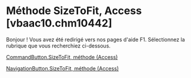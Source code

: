 
# Méthode SizeToFit, Access [vbaac10.chm10442]

Bonjour ! Vous avez été redirigé vers nos pages d'aide F1. Sélectionnez la rubrique que vous recherchiez ci-dessous.

[CommandButton.SizeToFit, méthode (Access)](http://msdn.microsoft.com/library/a1e8f47f-30b4-c2f4-7d95-2be75f0a4aa5%28Office.15%29.aspx)

[NavigationButton.SizeToFit, méthode (Access)](http://msdn.microsoft.com/library/b8ca4ed4-4092-3996-b26a-d3ec561906e9%28Office.15%29.aspx)

